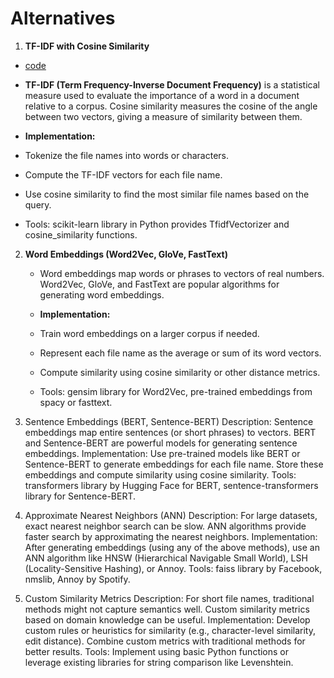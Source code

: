 # Alternatives

1. **TF-IDF with Cosine Similarity**
* [code](https://drive.google.com/drive/u/4/folders/1BrD_1HGvMr7pMXLca6gyEuVWkCWkaW_t)
* **TF-IDF (Term Frequency-Inverse Document Frequency)** is a statistical measure used to evaluate the importance of a word in a document relative to a corpus. Cosine similarity measures the cosine of the angle between two vectors, giving a measure of similarity between them.

* **Implementation:**
 * Tokenize the file names into words or characters.
 * Compute the TF-IDF vectors for each file name.
 * Use cosine similarity to find the most similar file names based on the query.
 * Tools: scikit-learn library in Python provides TfidfVectorizer and cosine_similarity functions.

2. **Word Embeddings (Word2Vec, GloVe, FastText)**
   * Word embeddings map words or phrases to vectors of real numbers. Word2Vec, GloVe, and FastText are popular algorithms for generating word embeddings.

   * **Implementation:**
    * Train word embeddings on a larger corpus if needed.
    * Represent each file name as the average or sum of its word vectors.
    * Compute similarity using cosine similarity or other distance metrics.
    * Tools: gensim library for Word2Vec, pre-trained embeddings from spacy or fasttext.

3. Sentence Embeddings (BERT, Sentence-BERT)
Description: Sentence embeddings map entire sentences (or short phrases) to vectors. BERT and Sentence-BERT are powerful models for generating sentence embeddings.
Implementation:
Use pre-trained models like BERT or Sentence-BERT to generate embeddings for each file name.
Store these embeddings and compute similarity using cosine similarity.
Tools: transformers library by Hugging Face for BERT, sentence-transformers library for Sentence-BERT.

4. Approximate Nearest Neighbors (ANN)
Description: For large datasets, exact nearest neighbor search can be slow. ANN algorithms provide faster search by approximating the nearest neighbors.
Implementation:
After generating embeddings (using any of the above methods), use an ANN algorithm like HNSW (Hierarchical Navigable Small World), LSH (Locality-Sensitive Hashing), or Annoy.
Tools: faiss library by Facebook, nmslib, Annoy by Spotify.

5. Custom Similarity Metrics
Description: For short file names, traditional methods might not capture semantics well. Custom similarity metrics based on domain knowledge can be useful.
Implementation:
Develop custom rules or heuristics for similarity (e.g., character-level similarity, edit distance).
Combine custom metrics with traditional methods for better results.
Tools: Implement using basic Python functions or leverage existing libraries for string comparison like Levenshtein.